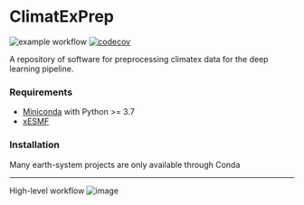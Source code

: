 # ClimatExPrep
![example workflow](https://github.com/nannau/ClimatExPrep/actions/workflows/python-package-conda.yml/badge.svg?event=push)
[![codecov](https://codecov.io/gh/nannau/ClimatExPrep/branch/main/graph/badge.svg?token=XXRLD3076V)](https://codecov.io/gh/nannau/ClimatExPrep)

A repository of software for preprocessing climatex data for the deep learning pipeline.

### Requirements
* [Miniconda](https://docs.conda.io/en/latest/miniconda.html) with Python >= 3.7
* [xESMF](https://xesmf.readthedocs.io/en/latest/)


### Installation
Many earth-system projects are only available through Conda


---
High-level workflow
![image](https://user-images.githubusercontent.com/10455520/218364372-ce2f6f7a-7917-4601-b06a-03f56feea423.png)
